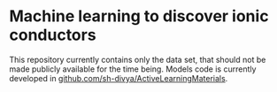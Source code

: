 # Machine learning to discover ionic conductors

This repository currently contains only the data set, that should not be made publicly available for the time being. Models code is currently developed in [github.com/sh-divya/ActiveLearningMaterials](https://github.com/sh-divya/ActiveLearningMaterials).
